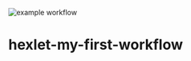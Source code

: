 ![example workflow](https://github.com/github/docs/actions/workflows/workflows/badge.svg)

# hexlet-my-first-workflow